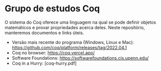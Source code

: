 # Grupo de estudos Coq

O sistema do Coq oferece uma linguagem na qual se pode definir objetos matemáticos e provar propriedades acerca deles. Neste repositório, manteremos documentos e links úteis.

* Versão mais recente do programa (Windows, Linux e Mac): https://github.com/coq/platform/releases/tag/2022.04.1
* Coq no browser: https://coq.vercel.app/ 
* Software Foundations: https://softwarefoundations.cis.upenn.edu/
* Coq in a Hurry: [coq-hurry.pdf]
